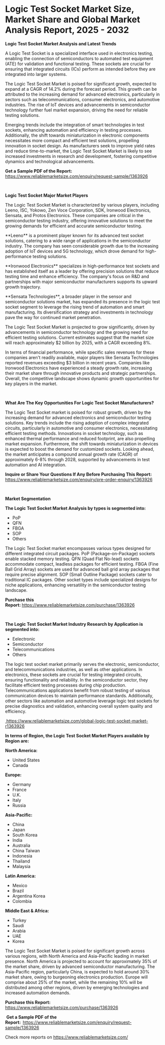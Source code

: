 <p><h1>Logic Test Socket Market Size, Market Share and Global Market Analysis Report, 2025 - 2032</h1></p><p><strong>Logic Test Socket Market Analysis and Latest Trends</strong></p>
<p><p>A Logic Test Socket is a specialized interface used in electronics testing, enabling the connection of semiconductors to automated test equipment (ATE) for validation and functional testing. These sockets are crucial for ensuring that integrated circuits (ICs) perform as intended before they are integrated into larger systems.</p><p>The Logic Test Socket Market is poised for significant growth, expected to expand at a CAGR of 14.2% during the forecast period. This growth can be attributed to the increasing demand for advanced electronics, particularly in sectors such as telecommunications, consumer electronics, and automotive industries. The rise of IoT devices and advancements in semiconductor technology further fuel market expansion, driving the need for reliable testing solutions.</p><p>Emerging trends include the integration of smart technologies in test sockets, enhancing automation and efficiency in testing processes. Additionally, the shift towards miniaturization in electronic components necessitates more compact and efficient test solutions, propelling innovation in socket design. As manufacturers seek to improve yield rates and reduce time-to-market, the Logic Test Socket Market is likely to see increased investments in research and development, fostering competitive dynamics and technological advancements.</p></p>
<p><strong>Get a Sample PDF of the Report:&nbsp;</strong> <a href="https://www.reliablemarketsize.com/enquiry/request-sample/1363926?utm_campaign=2482&utm_medium=2&utm_source=Github&utm_content=ia&utm_term=07042025&utm_id=logic-test-socket">https://www.reliablemarketsize.com/enquiry/request-sample/1363926</a></p>
<p>&nbsp;</p>
<p><strong>Logic Test Socket Major Market Players</strong></p>
<p><p>The Logic Test Socket Market is characterized by various players, including Leeno, ISC, Yokowo, Zen Voce Corporation, SDK, Ironwood Electronics, Sensata, and Protos Electronics. These companies are critical in the semiconductor testing industry, offering innovative solutions to meet the growing demands for efficient and accurate semiconductor testing.</p><p>**Leeno** is a prominent player known for its advanced test socket solutions, catering to a wide range of applications in the semiconductor industry. The company has seen considerable growth due to the increasing adoption of IoT devices and 5G technology, which drove demand for high-performance testing solutions.</p><p>**Ironwood Electronics** specializes in high-performance test sockets and has established itself as a leader by offering precision solutions that reduce testing time and enhance efficiency. The company's focus on R&D and partnerships with major semiconductor manufacturers supports its upward growth trajectory.</p><p>**Sensata Technologies**, a broader player in the sensor and semiconductor solutions market, has expanded its presence in the logic test socket segment to leverage the rising trend of automation and smart manufacturing. Its diversification strategy and investments in technology pave the way for continued market penetration.</p><p>The Logic Test Socket Market is projected to grow significantly, driven by advancements in semiconductor technology and the growing need for efficient testing solutions. Current estimates suggest that the market size will reach approximately $2 billion by 2025, with a CAGR exceeding 8%.</p><p>In terms of financial performance, while specific sales revenues for these companies aren't readily available, major players like Sensata Technologies reported revenues exceeding $3 billion in recent years. Companies like Ironwood Electronics have experienced a steady growth rate, increasing their market share through innovative products and strategic partnerships. Overall, the competitive landscape shows dynamic growth opportunities for key players in the market.</p></p>
<p>&nbsp;</p>
<p><strong>What Are The Key Opportunities For Logic Test Socket Manufacturers?</strong></p>
<p><p>The Logic Test Socket market is poised for robust growth, driven by the increasing demand for advanced electronics and semiconductor testing solutions. Key trends include the rising adoption of complex integrated circuits, particularly in automotive and consumer electronics, necessitating efficient testing methods. Innovations in socket technology, such as enhanced thermal performance and reduced footprint, are also propelling market expansion. Furthermore, the shift towards miniaturization in devices is expected to boost the demand for customized sockets. Looking ahead, the market anticipates a compound annual growth rate (CAGR) of approximately 6-8% through 2028, supported by advancements in test automation and AI integration.</p></p>
<p><strong>Inquire or Share Your Questions If Any Before Purchasing This Report:</strong> <a href="https://www.reliablemarketsize.com/enquiry/pre-order-enquiry/1363926?utm_campaign=2482&utm_medium=2&utm_source=Github&utm_content=ia&utm_term=07042025&utm_id=logic-test-socket">https://www.reliablemarketsize.com/enquiry/pre-order-enquiry/1363926</a></p>
<p>&nbsp;</p>
<p><strong>Market Segmentation</strong></p>
<p><strong>The Logic Test Socket Market Analysis by types is segmented into:</strong></p>
<p><ul><li>PoP</li><li>QFN</li><li>FBGA</li><li>SOP</li><li>Others</li></ul></p>
<p><p>The Logic Test Socket market encompasses various types designed for different integrated circuit packages. PoP (Package-on-Package) sockets enable stacked memory testing. QFN (Quad Flat No-lead) sockets accommodate compact, leadless packages for efficient testing. FBGA (Fine Ball Grid Array) sockets are used for advanced ball grid array packages that require precise alignment. SOP (Small Outline Package) sockets cater to traditional IC packages. Other socket types include specialized designs for niche applications, enhancing versatility in the semiconductor testing landscape.</p></p>
<p><strong>Purchase this Report:&nbsp;</strong><a href="https://www.reliablemarketsize.com/purchase/1363926?utm_campaign=2482&utm_medium=2&utm_source=Github&utm_content=ia&utm_term=07042025&utm_id=logic-test-socket">https://www.reliablemarketsize.com/purchase/1363926</a></p>
<p>&nbsp;</p>
<p><strong>The Logic Test Socket Market Industry Research by Application is segmented into:</strong></p>
<p><ul><li>Eelectronic</li><li>Semiconductor</li><li>Telecommunications</li><li>Others</li></ul></p>
<p><p>The logic test socket market primarily serves the electronic, semiconductor, and telecommunications industries, as well as other applications. In electronics, these sockets are crucial for testing integrated circuits, ensuring functionality and reliability. In the semiconductor sector, they facilitate efficient testing processes during chip production. Telecommunications applications benefit from robust testing of various communication devices to maintain performance standards. Additionally, other sectors like automation and automotive leverage logic test sockets for precise diagnostics and validation, enhancing overall system quality and efficiency.</p></p>
<p><a href="https://www.reliablemarketsize.com/global-logic-test-socket-market-r1363926?utm_campaign=2482&utm_medium=2&utm_source=Github&utm_content=ia&utm_term=07042025&utm_id=logic-test-socket">&nbsp;https://www.reliablemarketsize.com/global-logic-test-socket-market-r1363926</a></p>
<p><strong>In terms of Region, the Logic Test Socket Market Players available by Region are:</strong></p>
<p>
    <p> <strong> North America: </strong>
        <ul>
            <li>United States</li>
            <li>Canada</li>
        </ul>
        </p> 
    <p> <strong> Europe: </strong>
        <ul>
            <li>Germany</li>
            <li>France</li>
            <li>U.K.</li>
            <li>Italy</li>
            <li>Russia</li>
        </ul>
        </p> 
    <p> <strong> Asia-Pacific: </strong>
        <ul>
            <li>China</li>
            <li>Japan</li>
            <li>South Korea</li>
            <li>India</li>
            <li>Australia</li>
            <li>China Taiwan</li>
            <li>Indonesia</li>
            <li>Thailand</li>
            <li>Malaysia</li>
        </ul>
        </p> 
    <p> <strong> Latin America: </strong>
        <ul>
            <li>Mexico</li>
            <li>Brazil</li>
            <li>Argentina Korea</li>
            <li>Colombia</li>
        </ul>
        </p> 
    <p> <strong> Middle East & Africa: </strong>
        <ul>
            <li>Turkey</li>
            <li>Saudi</li>
            <li>Arabia</li>
            <li>UAE</li>
            <li>Korea</li>
        </ul>
    </p>
    </p>
<p><p>The Logic Test Socket Market is poised for significant growth across various regions, with North America and Asia-Pacific leading in market presence. North America is projected to account for approximately 35% of the market share, driven by advanced semiconductor manufacturing. The Asia-Pacific region, particularly China, is expected to hold around 30% market share, owing to burgeoning electronics production. Europe will comprise about 25% of the market, while the remaining 10% will be distributed among other regions, driven by emerging technologies and increased automation demands.</p></p>
<p><strong>Purchase this Report: </strong><a href="https://www.reliablemarketsize.com/purchase/1363926?utm_campaign=2482&utm_medium=2&utm_source=Github&utm_content=ia&utm_term=07042025&utm_id=logic-test-socket">https://www.reliablemarketsize.com/purchase/1363926</a></p>
<p>&nbsp;<strong>Get a Sample PDF of the Report:&nbsp;&nbsp;</strong><a href="https://www.reliablemarketsize.com/enquiry/request-sample/1363926?utm_campaign=2482&utm_medium=2&utm_source=Github&utm_content=ia&utm_term=07042025&utm_id=logic-test-socket">https://www.reliablemarketsize.com/enquiry/request-sample/1363926</a></p>
<p><strong></strong></p>
<p>Check more reports on <a href="https://www.reliablemarketsize.com/?utm_campaign=2482&utm_medium=2&utm_source=Github&utm_content=ia&utm_term=07042025&utm_id=logic-test-socket">https://www.reliablemarketsize.com/</a></p>